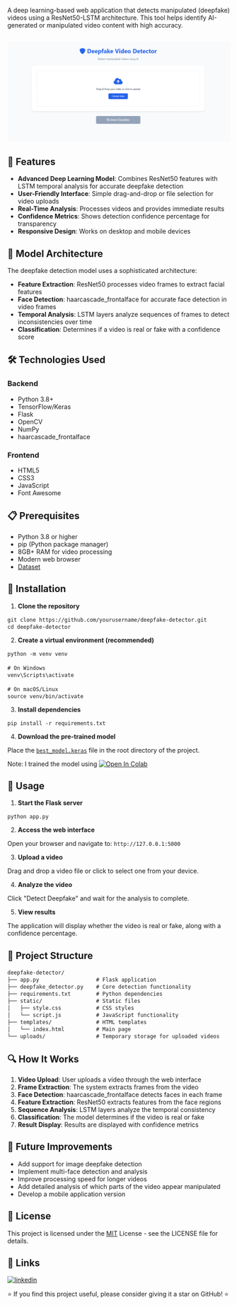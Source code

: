 A deep learning-based web application that detects manipulated (deepfake) videos using a ResNet50-LSTM architecture. This tool helps identify AI-generated or manipulated video content with high accuracy.

##

![frontend](Frontend.png)

## 🌟 Features

- **Advanced Deep Learning Model**: Combines ResNet50 features with LSTM temporal analysis for accurate deepfake detection
- **User-Friendly Interface**: Simple drag-and-drop or file selection for video uploads
- **Real-Time Analysis**: Processes videos and provides immediate results
- **Confidence Metrics**: Shows detection confidence percentage for transparency
- **Responsive Design**: Works on desktop and mobile devices

## 🧠 Model Architecture

The deepfake detection model uses a sophisticated architecture:

- **Feature Extraction**: ResNet50 processes video frames to extract facial features
- **Face Detection**: haarcascade_frontalface for accurate face detection in video frames
- **Temporal Analysis**: LSTM layers analyze sequences of frames to detect inconsistencies over time
- **Classification**: Determines if a video is real or fake with a confidence score

## 🛠️ Technologies Used

### Backend

- Python 3.8+
- TensorFlow/Keras
- Flask
- OpenCV
- NumPy
- haarcascade_frontalface

### Frontend

- HTML5
- CSS3
- JavaScript
- Font Awesome

## 📋 Prerequisites

- Python 3.8 or higher
- pip (Python package manager)
- 8GB+ RAM for video processing
- Modern web browser
- [Dataset](https://www.kaggle.com/datasets/ameencaslam/three-body-dataset)

## 🔧 Installation

1. **Clone the repository**

```shellscript
git clone https://github.com/yourusername/deepfake-detector.git
cd deepfake-detector
```

2. **Create a virtual environment (recommended)**

```shellscript
python -m venv venv

# On Windows
venv\Scripts\activate

# On macOS/Linux
source venv/bin/activate
```

3. **Install dependencies**

```shellscript
pip install -r requirements.txt
```

4. **Download the pre-trained model**

Place the [`best_model.keras`](DeepFake_Video_Detection.ipynb) file in the root directory of the project.

Note: I trained the model using [![Open In Colab](https://colab.research.google.com/assets/colab-badge.svg)](https://colab.research.google.com/github/weiji14/deepbedmap/)

## 🚀 Usage

1. **Start the Flask server**

```shellscript
python app.py
```

2. **Access the web interface**

Open your browser and navigate to: `http://127.0.0.1:5000`

3. **Upload a video**

Drag and drop a video file or click to select one from your device.

4. **Analyze the video**

Click "Detect Deepfake" and wait for the analysis to complete.

5. **View results**

The application will display whether the video is real or fake, along with a confidence percentage.

## 📁 Project Structure

```plaintext
deepfake-detector/
├── app.py                  # Flask application
├── deepfake_detector.py    # Core detection functionality
├── requirements.txt        # Python dependencies
├── static/                 # Static files
│   ├── style.css           # CSS styles
│   └── script.js           # JavaScript functionality
├── templates/              # HTML templates
│   └── index.html          # Main page
└── uploads/                # Temporary storage for uploaded videos
```

## 🔍 How It Works

1. **Video Upload**: User uploads a video through the web interface
2. **Frame Extraction**: The system extracts frames from the video
3. **Face Detection**: haarcascade_frontalface detects faces in each frame
4. **Feature Extraction**: ResNet50 extracts features from the face regions
5. **Sequence Analysis**: LSTM layers analyze the temporal consistency
6. **Classification**: The model determines if the video is real or fake
7. **Result Display**: Results are displayed with confidence metrics

## 🔮 Future Improvements

- Add support for image deepfake detection
- Implement multi-face detection and analysis
- Improve processing speed for longer videos
- Add detailed analysis of which parts of the video appear manipulated
- Develop a mobile application version

## 📄 License

This project is licensed under the [MIT](LICENSE) License - see the LICENSE file for details.

## 🔗 Links

[![linkedin](https://img.shields.io/badge/linkedin-0A66C2?style=for-the-badge&logo=linkedin&logoColor=white)](https://www.linkedin.com/in/balakrishna-kini?utm_source=share&utm_campaign=share_via&utm_content=profile&utm_medium=android_app)

⭐ If you find this project useful, please consider giving it a star on GitHub! ⭐
